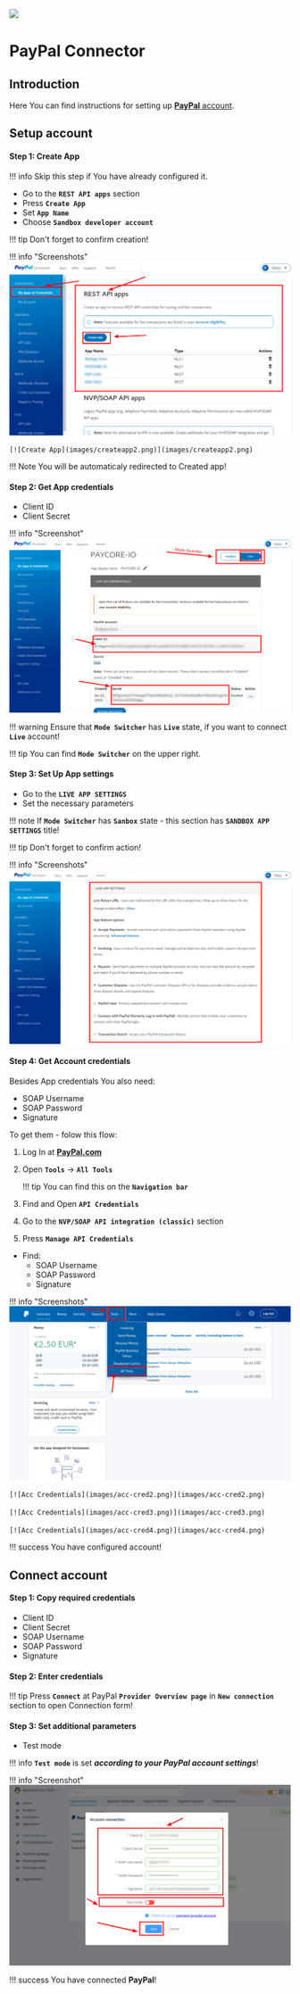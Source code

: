 <img src="https://static.openfintech.io/payment_providers/paypal/logo.svg?w=400" width="400px">

# PayPal Connector

## Introduction

Here You can find  instructions for setting up <a href="https://developer.paypal.com/" target="_blank" rel="noopener"> **PayPal** account</a>.

## Setup account

#### Step 1: Create App

!!! info
     Skip this step if You have already configured it.

- Go to the **`REST API apps`** section
- Press **`Create App`**
- Set **`App Name`** 
- Choose **`Sandbox developer account`**

!!! tip
    Don't forget to confirm creation!


!!! info "Screenshots"
    [![Create App](images/createapp1.png)](images/createapp1.png)

    [![Create App](images/createapp2.png)](images/createapp2.png)

!!! Note
    You will be automaticaly redirected to Created app!

#### Step 2: Get App credentials

-  Client ID
-  Client Secret

!!! info "Screenshot"
    [![App Credentials](images/appcred1.png)](images/appcred1.png)

!!! warning
    Ensure that **`Mode Switcher`** has **`Live`** state, if you want to connect **`Live`** account!
    
!!! tip
    You can find **`Mode Switcher`** on the upper right.


#### Step 3: Set Up App settings
- Go to the  **`LIVE APP SETTINGS`**
- Set the necessary parameters

!!! note
    If **`Mode Switcher`** has **`Sanbox`** state - this section has **`SANDBOX APP SETTINGS`** title!

!!! tip
    Don't forget to confirm action!

!!! info "Screenshots"
    [![Set Up](images/setup1.png)](images/setup1.png)


#### Step 4: Get Account credentials

Besides App credentials You also need:

-  SOAP Username
-  SOAP Password
-  Signature


To get them - folow this flow:

1. Log In at  <a href="https://paypal.com/" target="_blank" rel="noopener">  **PayPal.com**</a> 
2. Open **`Tools`** -> **`All Tools`** 
    
    !!! tip
        You can find this on the **`Navigation bar`**

3. Find  and Open **`API Credentials`**

5. Go to the **`NVP/SOAP API integration (classic)`** section
6. Press **`Manage API Credentials`**

- Find:
    -  SOAP Username
    -  SOAP Password
    -  Signature

!!! info "Screenshots"
    [![Acc Credentials](images/acc-cred1.png)](images/acc-cred1.png)

    [![Acc Credentials](images/acc-cred2.png)](images/acc-cred2.png)

    [![Acc Credentials](images/acc-cred3.png)](images/acc-cred3.png)

    [![Acc Credentials](images/acc-cred4.png)](images/acc-cred4.png)

!!! success
    You have configured account!

## Connect account

#### Step 1: Copy required credentials

-  Client ID
-  Client Secret
-  SOAP Username
-  SOAP Password
-  Signature

#### Step 2: Enter credentials

!!! tip
    Press **`Connect`** at PayPal **`Provider Overview page`** in **`New connection`** section to open Connection form!

#### Step 3: Set additional parameters

-  Test mode

!!! info
    **`Test mode`** is set **_according to your PayPal account settings_**!



!!! info "Screenshot"
    [![Connect](images/paypal_connect.png)](images/paypal_connect.png)


!!! success
    You have connected **PayPal**!